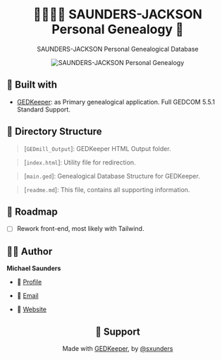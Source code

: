 <h1 align="center">👨‍👩‍👧‍👦 SAUNDERS-JACKSON Personal Genealogy 🌳</h1>
<p align="center">SAUNDERS-JACKSON Personal Genealogical Database</p>

<p align="center" title="SAUNDERS-JACKSON Personal Genealogy"><img src="https://macedonpubliclibrary.files.wordpress.com/2020/03/word-cloud-3331301.png" alt="SAUNDERS-JACKSON Personal Genealogy"/></p>

## 👷 Built with

- [GEDKeeper](https://github.com/serg-norseman/gedkeeper "GEDKeeper"): as Primary genealogical application. Full GEDCOM 5.5.1 Standard Support.


## 📂 Directory Structure

> [`GEDmill_Output`]: GEDKeeper HTML Output folder.

> [`index.html`]: Utility file for redirection.

> [`main.ged`]: Genealogical Database Structure for GEDKeeper.

> [`readme.md`]: This file, contains all supporting information.

## 📄 Roadmap

- [ ] Rework front-end, most likely with Tailwind.

## 🧑🏻 Author

**Michael Saunders**

- 🌌 [Profile](https://github.com/thgilartlu "Michael Saunders")

- 🏮 [Email](mailto:mike@sxunders.com "Genealogical Enquiry")

- 🦁 [Website](https://sxunders.com/ "Website")

<h2 align="center">🤝 Support</h2>

<p align="center">Made with <a href="https://github.com/serg-norseman/gedkeeper">GEDKeeper</a>, by <a href="https://sxunders.com/">@sxunders</a></p>